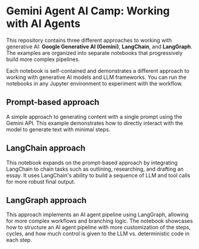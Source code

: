 # Gemini Agent AI Camp: Working with AI Agents

This repository contains three different approaches to working with generative AI: **Google Generative AI (Gemini)**, **LangChain**, and **LangGraph**. The examples are organized into separate notebooks that progressively build more complex pipelines.

Each notebook is self-contained and demonstrates a different approach to working with generative AI models and LLM frameworks. You can run the notebooks in any Jupyter environment to experiment with the workflow.

## Prompt-based approach

A simple approach to generating content with a single prompt using the Gemini API. This example demonstrates how to directly interact with the model to generate text with minimal steps.

## LangChain approach

This notebook expands on the prompt-based approach by integrating LangChain to chain tasks such as outlining, researching, and drafting an essay. It uses LangChain's ability to build a sequence of LLM and tool calls for more robust final output.

## LangGraph approach

This approach implements an AI agent pipeline using LangGraph, allowing for more complex workflows and branching logic. The notebook showcases how to structure an AI agent pipeline with more customization of the steps, cycles, and how much control is given to the LLM vs. deterministic code in each step.
